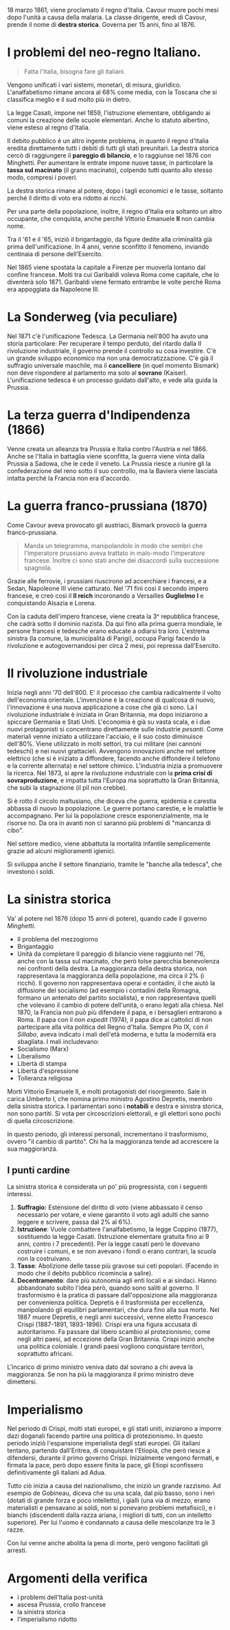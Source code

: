 18 marzo 1861, viene proclamato il regno d'Italia.
Cavour muore pochi mesi dopo l'unità a causa della malaria.
La classe dirigente, eredi di Cavour, prende il nome di **destra storica**. Governa per 15 anni, fino al 1876.

# I problemi del neo-regno Italiano.
> Fatta l'Italia, bisogna fare gli italiani.

Vengono unificati i vari sistemi, monetari, di misura, giuridico. L'analfabetismo rimane ancora al 68% come media, con la Toscana che si classifica meglio e il sud molto più in dietro.

La legge Casati, impone nel 1859, l'istruzione elementare, obbligando ai comuni la creazione delle scuole elementari.
Anche lo statuto albertino, viene esteso al regno d'Italia.

Il debito pubblico è un altro ingente problema, in quanto il regno d'Italia eredita direttamente tutti i debiti di tutti gli stati preunitari. La destra storica cercò di raggiungere il **pareggio di bilancio**, e lo raggiunse nel 1876 con Minghetti.
Per aumentare le entrate impone nuove tasse, in particolare la **tassa sul macinato** (il grano macinato), colpendo tutti quanto allo stesso modo, compresi i poveri.

La destra storica rimane al potere, dopo i tagli economici e le tasse, soltanto perché il diritto di voto era ridotto ai ricchi.

Per una parte della popolazione, inoltre, il regno d'Italia era soltanto un altro occupante, che conquista, anche perché Vittorio Emanuele **II** non cambia nome.

Tra il '61 e il '65, iniziò il brigantaggio, da figure dedite alla criminalità già prima dell'unificazione. In 4 anni, venne sconfitto il fenomeno, inviando centinaia di persone dell'Esercito.

Nel 1865 viene spostata la capitale a Firenze per muoverla lontano dal confine francese.
Molti tra cui Garibaldi voleva Roma come capitale, che lo diventerà solo 1871.
Garibaldi viene fermato entrambe le volte perché Roma era appoggiata da Napoleone III.
# La Sonderweg (via peculiare)
Nel 1871 c'è l'unificazione Tedesca.
La Germania nell'800 ha avuto una storia particolare:
Per recuperare il tempo perduto, del ritardo dalla II rivoluzione industriale, il governo prende il controllo su cosa investire.
C'è un grande sviluppo economico ma non una democratizzazione. C'è già il suffragio universale maschile, ma il **cancelliere** (in quel momento Bismark) non deve rispondere al parlamento ma solo al **sovrano** (Kaiser).
L'unificazione tedesca è un processo guidato dall'alto, e vede alla guida la Prussia.

# La terza guerra d'Indipendenza (1866)
Venne creata un alleanza tra Prussia e Italia contro l'Austria e nel 1866. Anche se l'Italia in battaglia viene sconfitta, la guerra viene vinta dalla Prussia a Sadowa, che le cede il veneto.
La Prussia riesce a riunire gli la confederazione del reno sotto il suo controllo, ma la Baviera viene lasciata intatta perché la Francia non era d'accordo.
# La guerra franco-prussiana (1870)
Come Cavour aveva provocato gli austriaci, Bismark provocò la guerra franco-prussiana.

> Manda un telegramma, manipolandolo in modo che sembri che l'imperatore prussiano aveva trattato in malo-modo l'imperatore francese.
> Inoltre ci sono stati anche dei disaccordi sulla successione spagnola.

Grazie alle ferrovie, i prussiani riuscirono ad accerchiare i francesi, e a Sedan, Napoleone III viene catturato.
Nel '71 finì così il secondo impero francese, e creò così il **II reich** incoronando a Versailles **Guglielmo I** e conquistando Alsazia e Lorena.

Con la caduta dell'impero francese, viene creata la 3^ repubblica francese, che cadrà sotto il dominio nazista.
Da qui fino alla prima guerra mondiale, le persone francesi e tedesche erano educate a odiarsi tra loro.
L'estrema sinistra (la comune, la municipalità di Parigi), occupa Parigi facendo la rivoluzione e autogovernandosi per circa 2 mesi, poi repressa dall'Esercito.
# II rivoluzione industriale
Inizia negli anni '70 dell'800.
E' il processo che cambia radicalmente il volto dell'economia orientale.
L'invenzione è la creazione di qualcosa di nuovo, l'innovazione è una nuova applicazione a cose che già ci sono.
La I rivoluzione industriale è iniziata in Gran Britannia, ma dopo iniziarono a spiccare Germania e Stati Uniti.
L'economia è già su vasta scala, e i due nuovi protagonisti si concentrano direttamente sulle industrie *pesanti*.
Come materiali venne iniziato a utilizzare l'acciaio, e il suo costo diminuisce dell'80%.
Viene utilizzato in molti settori, tra cui militare (nei cannoni tedeschi) e nei nuovi grattacieli.
Avvengono innovazioni anche nel settore elettrico (che si è iniziato a diffondere, facendo anche diffondere il telefono e la corrente alternata) e nel settore chimico.
L'industria inizia a promuovere la ricerca.
Nel 1873, si apre la rivoluzione industriale con la **prima crisi di sovraproduzione**, e impatta tutta l'Europa ma soprattutto la Gran Britannia, che subì la stagnazione (il pil non crebbe).

Si è rotto il circolo maltusiano, che diceva che guerra, epidemia e carestia abbassa di nuovo la popolazione. Le guerre portano carestie, e le malattie le accompagnano. Per lui la popolazione cresce esponenzialmente, ma le risorse no.
Da ora in avanti non ci saranno più problemi di "mancanza di cibo".

Nel settore medico, viene abbattuta la mortalità infantile semplicemente grazie ad alcuni miglioramenti igienici.

Si sviluppa anche il settore finanziario, tramite le "banche alla tedesca", che investono i soldi.
# La sinistra storica
Va' al potere nel 1876 (dopo 15 anni di potere), quando cade il governo *Minghetti*.
- Il problema del mezzogiorno
- Brigantaggio
- Unità da completare
Il pareggio di bilancio viene raggiunto nel '76, anche con la tassa sul macinato, che però tolse parecchia benevolenza nei confronti della destra. La maggioranza della destra storica, non rappresentava la maggioranza della popolazione, ma circa il 2% (i ricchi).
Il governo non rappresentava operai e contadini, il che aiutò la diffusione del socialismo (ad esempio i contadini della Romagna, formano un antenato del partito socialista), e non rappresentava quelli che volevano il cambio di potere dell'unità, o erano legati alla chiesa.
Nel 1870, la Francia non può più difendere il papa, e i bersaglieri entrarono a Roma.
Il papa con il *non expedit* (1974), il papa dice ai cattolici di non partecipare alla vita politica del Regno d'Italia. Sempre Pio IX, con *il Sillabo*, aveva indicato i mali dell'età moderna, e tutta la modernità era sbagliata. I mali includevano:
- Socialismo (Marx)
- Liberalismo
- Libertà di stampa
- Libertà d'espressione
- Tolleranza religiosa

Morti Vittorio Emanuele II, e molti protagonisti del risorgimento.
Sale in carica Umberto I, che nomina primo ministro Agostino Depretis, membro della sinistra storica.
I parlamentari sono i **notabili** e destra e sinistra storica, non sono partiti.
Si vota per circoscrizioni elettorali, e gli elettori sono pochi di quella circoscrizione.

In questo periodo, gli interessi personali, incrementano il trasformismo, ovvero "il cambio di partito". Chi ha la maggioranza tende ad accrescere la sua maggioranza.
## I punti cardine
La sinistra storica è considerata un po' più progressista, con i seguenti interessi.
1. **Suffragio:** Estensione del diritto di voto (viene abbassato il censo necessario per votare, e viene garantito il voto agli adulti che sanno leggere e scrivere, passa dal 2% al 6%).
2. **Istruzione**: Vuole combattere l'analfabetismo, la legge Coppino (1877), sostituendo la legge Casati. (Istruzione elementare gratuita fino ai 9 anni, contro i 7 precedenti). Per la legge casati però le dovevano costruire i comuni, e se non avevano i fondi o erano contrari, la scuola non la costruivano.
3. **Tasse**: Abolizione delle tasse più gravose sui ceti popolari. (Facendo in modo che il debito pubblico ricomincia a salire).
4. **Decentramento**: dare più autonomia agli enti locali e ai sindaci. Hanno abbandonato subito l'idea però, quando sono saliti al governo.
Il trasformismo è la pratica di passare dall'opposizione alla maggioranza per convenienza politica. Depretis è il trasformista per eccellenza, manipolando gli equilibri parlamentari, che dura fino alla sua morte.
Nel 1887 muore Depretis, e negli anni successivi, venne eletto Francesco Crispi (1887-1891, 1893-1896).
Crispi era una figura accusata di autoritarismo. Fa passare dal libero scambio al protezionismo, come negli altri paesi, ad eccezione della Gran Britannia. 
Crispi iniziò anche una politica coloniale. I grandi paesi vogliono conquistare territori, soprattutto africani.

L'incarico di primo ministro veniva dato dal sovrano a chi aveva la maggioranza. Se non ha più la maggioranza il primo ministro deve dimettersi.
# Imperialismo
Nel periodo di Crispi, molti stati europei, e gli stati uniti, iniziarono a imporre dazi doganali facendo partire una politica di protezionismo. In questo periodo iniziò l'espansione imperialista degli stati europei.
Gli italiani tentano, partendo dall'Eritrea, di conquistare l'Etiopia, che però riesce a difendersi, durante il primo governo Crispi. Inizialmente vengono fermati, e firmata la pace, però dopo essere finita la pace, gli Etiopi sconfissero definitivamente gli italiani ad Adua.

Tutto ciò inizia a causa del nazionalismo, che iniziò un grande razzismo.
Ad esempio de Gobineau, diceva che su una scala, dal più basso, sono i neri (dotati di grande forza e poco intelletto), i gialli (una via di mezzo, erano materialisti e pensavano ai soldi, non si ponevano problemi metafisici), e i bianchi (discendenti dalla razza ariana, i migliori di tutti, con un intelletto superiore). Per lui l'uomo è condannato a causa delle mescolanze tra le 3 razze.

Con lui venne anche abolita la pena di morte, però vengono facilitati gli arresti.
# Argomenti della verifica
- i problemi dell'Italia post-unità
- ascesa Prussia, crollo francese
- la sinistra storica
- l'imperialismo ridotto